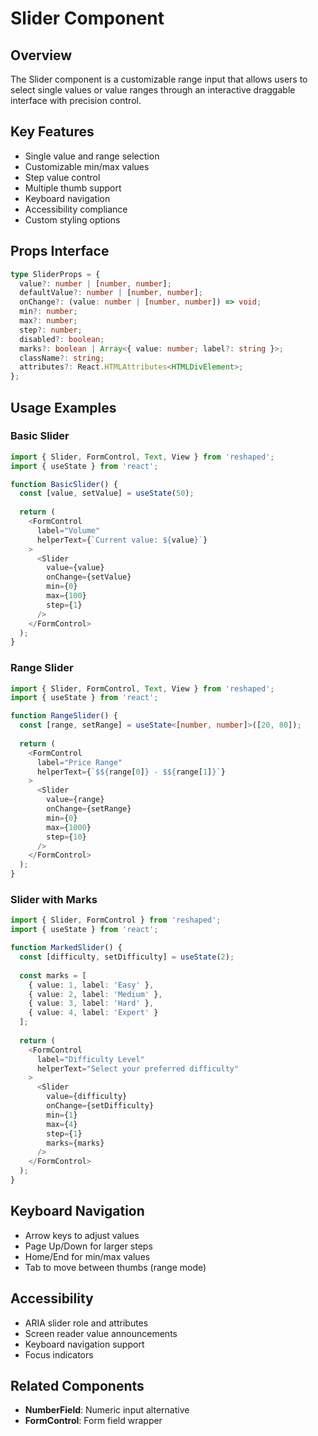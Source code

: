 # Slider Component

## Overview
The Slider component is a customizable range input that allows users to select single values or value ranges through an interactive draggable interface with precision control.

## Key Features
- Single value and range selection
- Customizable min/max values
- Step value control
- Multiple thumb support
- Keyboard navigation
- Accessibility compliance
- Custom styling options

## Props Interface
```typescript
type SliderProps = {
  value?: number | [number, number];
  defaultValue?: number | [number, number];
  onChange?: (value: number | [number, number]) => void;
  min?: number;
  max?: number;
  step?: number;
  disabled?: boolean;
  marks?: boolean | Array<{ value: number; label?: string }>;
  className?: string;
  attributes?: React.HTMLAttributes<HTMLDivElement>;
};
```

## Usage Examples

### Basic Slider
```typescript
import { Slider, FormControl, Text, View } from 'reshaped';
import { useState } from 'react';

function BasicSlider() {
  const [value, setValue] = useState(50);
  
  return (
    <FormControl
      label="Volume"
      helperText={`Current value: ${value}`}
    >
      <Slider
        value={value}
        onChange={setValue}
        min={0}
        max={100}
        step={1}
      />
    </FormControl>
  );
}
```

### Range Slider
```typescript
import { Slider, FormControl, Text, View } from 'reshaped';
import { useState } from 'react';

function RangeSlider() {
  const [range, setRange] = useState<[number, number]>([20, 80]);
  
  return (
    <FormControl
      label="Price Range"
      helperText={`$${range[0]} - $${range[1]}`}
    >
      <Slider
        value={range}
        onChange={setRange}
        min={0}
        max={1000}
        step={10}
      />
    </FormControl>
  );
}
```

### Slider with Marks
```typescript
import { Slider, FormControl } from 'reshaped';
import { useState } from 'react';

function MarkedSlider() {
  const [difficulty, setDifficulty] = useState(2);
  
  const marks = [
    { value: 1, label: 'Easy' },
    { value: 2, label: 'Medium' },
    { value: 3, label: 'Hard' },
    { value: 4, label: 'Expert' }
  ];
  
  return (
    <FormControl
      label="Difficulty Level"
      helperText="Select your preferred difficulty"
    >
      <Slider
        value={difficulty}
        onChange={setDifficulty}
        min={1}
        max={4}
        step={1}
        marks={marks}
      />
    </FormControl>
  );
}
```

## Keyboard Navigation
- Arrow keys to adjust values
- Page Up/Down for larger steps
- Home/End for min/max values
- Tab to move between thumbs (range mode)

## Accessibility
- ARIA slider role and attributes
- Screen reader value announcements
- Keyboard navigation support
- Focus indicators

## Related Components
- **NumberField**: Numeric input alternative
- **FormControl**: Form field wrapper